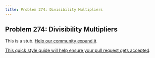 ```yaml
---
title: Problem 274: Divisibility Multipliers
---
```

## Problem 274: Divisibility Multipliers

This is a stub. <a href='https://github.com/freecodecamp/guides/tree/master/src/pages/certifications/coding-interview-prep/project-euler/problem-274-divisibility-multipliers/index.md' target='_blank' rel='nofollow'>Help our community expand it</a>.

<a href='https://github.com/freecodecamp/guides/blob/master/README.md' target='_blank' rel='nofollow'>This quick style guide will help ensure your pull request gets accepted</a>.

<!-- The article goes here, in GitHub-flavored Markdown. Feel free to add YouTube videos, images, and CodePen/JSBin embeds  -->

